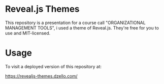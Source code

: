 # Reveal.js Themes

This repository is a presentation for a course call "ORGANIZATIONAL MANAGEMENT TOOLS", i used a theme of Reveal.js. They're free for you to use and MIT-licensed.

# Usage

To visit a deployed version of this repository at:

https://revealjs-themes.dzello.com/

